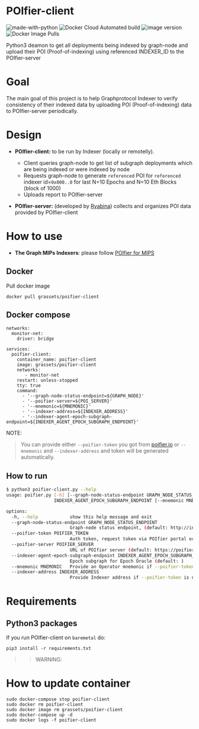 # POIfier-client
![made-with-python](https://img.shields.io/badge/made%20with-Python3-1f425f.svg)
![Docker Cloud Automated build](https://img.shields.io/docker/cloud/automated/grassets/poifier-client?color=green)
![image version](https://img.shields.io/docker/v/grassets/poifier-client?sort=semver)
![Docker Image Pulls](https://img.shields.io/docker/pulls/grassets/poifier-client.svg)

Python3 deamon to get all deployments being indexed by graph-node and upload their POI (Proof-of-indexing) using referenced INDEXER_ID to the POIfier-server

# Goal

The main goal of this project is to help Graphprotocol Indexer to verify consistency of their indexed data by uploading POI (Proof-of-indexing) data to POIfier-server periodically.

# Design

* **POIfier-client:** to be run by Indexer (locally or remotelly).
  * Client queries graph-node to get list of subgraph deployments which are being indexed or were indexed by node
  * Requests graph-node to generate `referenced` POI for `referenced` indexer id=`0x000..0` for last N=10 Epochs and N=10 Eth Blocks (block of 1000)
  * Uploads report to POIfier-server

* **POIfier-server:** (developed by [Ryabina](https://github.com/Ryabina-io)) collects and organizes POI data provided by POIfier-client 


# How to use

 - **The Graph MIPs Indexers**: please follow [POIfier for MIPS](https://github.com/grassets-tech/graphrpotocol-POIfier-client/blob/main/MIPs/poifier-client-mips.md)


## Docker

Pull docker image

`docker pull grassets/poifier-client`


## Docker compose

```
networks:
  monitor-net:
    driver: bridge

services:
  poifier-client:
    container_name: poifier-client
    image: grassets/poifier-client
    networks:
       - monitor-net
    restart: unless-stopped
    tty: true
    command: 
      - '--graph-node-status-endpoint=${GRAPH_NODE}'
      - '--poifier-server=${POI_SERVER}'
      - '--mnemonic=${MNEMONIC}'
      - '--indexer-address=${INDEXER_ADDRESS}'
      - '--indexer-agent-epoch-subgraph-endpoint=${INDEXER_AGENT_EPOCH_SUBGRAPH_ENDPOINT}'

```
NOTE:
> You can provide either `--poifier-token` you got from [poifier.io](https://poifier.io) or `--mnemonic` and `--indexer-address` and token will be generated automatically.

## How to run

```bash
$ python3 poifier-client.py --help
usage: poifier.py [-h] [--graph-node-status-endpoint GRAPH_NODE_STATUS_ENDPOINT] [--poifier-token POIFIER_TOKEN] --poifier-server POIFIER_SERVER --indexer-agent-epoch-subgraph-endpoint
                  INDEXER_AGENT_EPOCH_SUBGRAPH_ENDPOINT [--mnemonic MNEMONIC] [--indexer-address INDEXER_ADDRESS]

options:
  -h, --help            show this help message and exit
  --graph-node-status-endpoint GRAPH_NODE_STATUS_ENDPOINT
                        Graph-node status endpoint, (default: http://index-node-0:8030/graphql)
  --poifier-token POIFIER_TOKEN
                        Auth token, request token via POIfier portal or provide keys --mnemonic and --indexer-address
  --poifier-server POIFIER_SERVER
                        URL of POIfier server (default: https://poifier.io)
  --indexer-agent-epoch-subgraph-endpoint INDEXER_AGENT_EPOCH_SUBGRAPH_ENDPOINT
                        Epoch subgraph for Epoch Oracle (default: )
  --mnemonic MNEMONIC   Provide an Operator mnemonic if --poifier-token is not provided
  --indexer-address INDEXER_ADDRESS
                        Provide Indexer address if --poifier-token is not provided
```

# Requirements

## Python3 packages

If you run POIfier-client on `baremetal` do:

```pip3 install -r requirements.txt```

>> WARNING:
# How to update container

```
sudo docker-compose stop poifier-client
sudo docker rm poifier-client
sudo docker image rm grassets/poifier-client
sudo docker-compose up -d 
sudo docker logs -f poifier-client

```
